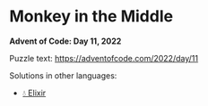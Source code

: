 # Monkey in the Middle

**Advent of Code: Day 11, 2022**

Puzzle text: <https://adventofcode.com/2022/day/11>

Solutions in other languages:

- [💧 Elixir](../../../elixir/lib/2022/11_monkey_in_the_middle/README.md)
